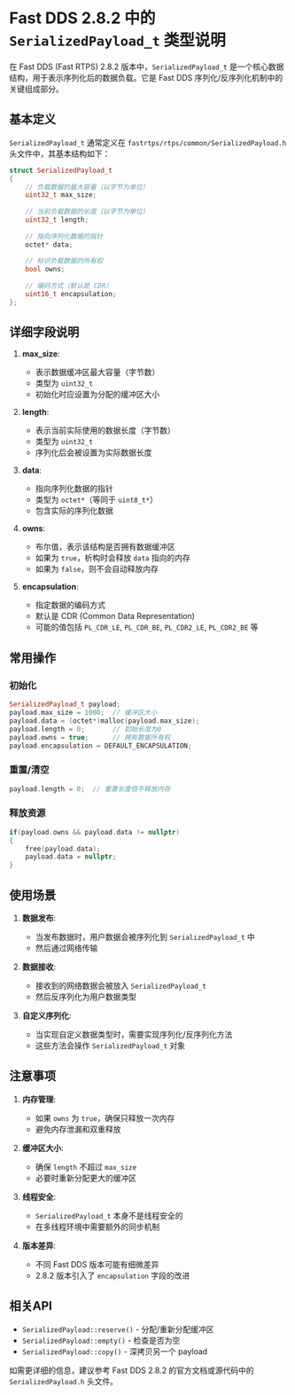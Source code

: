 # Fast DDS 2.8.2 中的 `SerializedPayload_t` 类型说明

在 Fast DDS (Fast RTPS) 2.8.2 版本中，`SerializedPayload_t` 是一个核心数据结构，用于表示序列化后的数据负载。它是 Fast DDS 序列化/反序列化机制中的关键组成部分。

## 基本定义

`SerializedPayload_t` 通常定义在 `fastrtps/rtps/common/SerializedPayload.h` 头文件中，其基本结构如下：

```cpp
struct SerializedPayload_t
{
    // 负载数据的最大容量（以字节为单位）
    uint32_t max_size;
    
    // 当前负载数据的长度（以字节为单位）
    uint32_t length;
    
    // 指向序列化数据的指针
    octet* data;
    
    // 标识负载数据的所有权
    bool owns;
    
    // 编码方式（默认是 CDR）
    uint16_t encapsulation;
};
```

## 详细字段说明

1. **max_size**:
   - 表示数据缓冲区最大容量（字节数）
   - 类型为 `uint32_t`
   - 初始化时应设置为分配的缓冲区大小

2. **length**:
   - 表示当前实际使用的数据长度（字节数）
   - 类型为 `uint32_t`
   - 序列化后会被设置为实际数据长度

3. **data**:
   - 指向序列化数据的指针
   - 类型为 `octet*`（等同于 `uint8_t*`）
   - 包含实际的序列化数据

4. **owns**:
   - 布尔值，表示该结构是否拥有数据缓冲区
   - 如果为 `true`，析构时会释放 `data` 指向的内存
   - 如果为 `false`，则不会自动释放内存

5. **encapsulation**:
   - 指定数据的编码方式
   - 默认是 CDR (Common Data Representation)
   - 可能的值包括 `PL_CDR_LE`, `PL_CDR_BE`, `PL_CDR2_LE`, `PL_CDR2_BE` 等

## 常用操作

### 初始化
```cpp
SerializedPayload_t payload;
payload.max_size = 1000;  // 缓冲区大小
payload.data = (octet*)malloc(payload.max_size);
payload.length = 0;       // 初始长度为0
payload.owns = true;      // 拥有数据所有权
payload.encapsulation = DEFAULT_ENCAPSULATION;
```

### 重置/清空
```cpp
payload.length = 0;  // 重置长度但不释放内存
```

### 释放资源
```cpp
if(payload.owns && payload.data != nullptr)
{
    free(payload.data);
    payload.data = nullptr;
}
```

## 使用场景

1. **数据发布**:
   - 当发布数据时，用户数据会被序列化到 `SerializedPayload_t` 中
   - 然后通过网络传输

2. **数据接收**:
   - 接收到的网络数据会被放入 `SerializedPayload_t`
   - 然后反序列化为用户数据类型

3. **自定义序列化**:
   - 当实现自定义数据类型时，需要实现序列化/反序列化方法
   - 这些方法会操作 `SerializedPayload_t` 对象

## 注意事项

1. **内存管理**:
   - 如果 `owns` 为 `true`，确保只释放一次内存
   - 避免内存泄漏和双重释放

2. **缓冲区大小**:
   - 确保 `length` 不超过 `max_size`
   - 必要时重新分配更大的缓冲区

3. **线程安全**:
   - `SerializedPayload_t` 本身不是线程安全的
   - 在多线程环境中需要额外的同步机制

4. **版本差异**:
   - 不同 Fast DDS 版本可能有细微差异
   - 2.8.2 版本引入了 `encapsulation` 字段的改进

## 相关API

- `SerializedPayload::reserve()` - 分配/重新分配缓冲区
- `SerializedPayload::empty()` - 检查是否为空
- `SerializedPayload::copy()` - 深拷贝另一个 payload

如需更详细的信息，建议参考 Fast DDS 2.8.2 的官方文档或源代码中的 `SerializedPayload.h` 头文件。